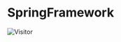 # SpringFramework

![Visitor](https://visitor-badge.laobi.icu/badge?page_id=Masrik-Dahir.repoName)

